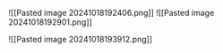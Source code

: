 ![[Pasted image 20241018192406.png]]
![[Pasted image 20241018192901.png]]

![[Pasted image 20241018193912.png]]

